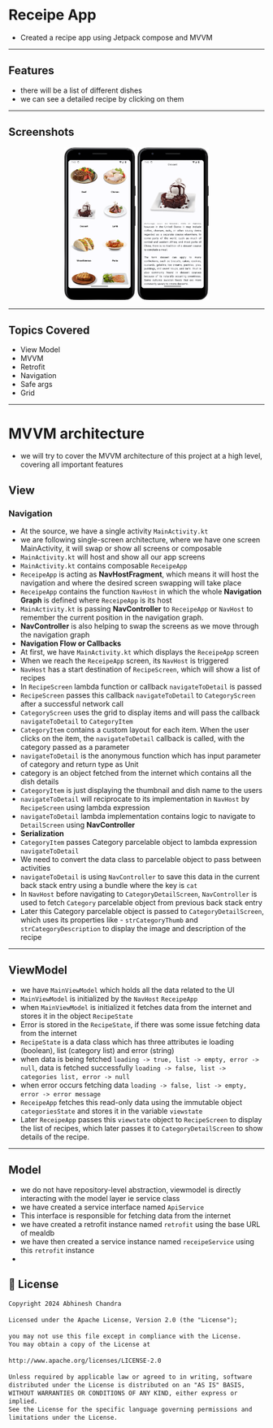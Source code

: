 # Receipe App
- Created a recipe app using Jetpack compose and MVVM
---
## Features
- there will be a list of different dishes
- we can see a detailed recipe by clicking on them
---
## Screenshots
<p align="center">
<img src = "https://raw.githubusercontent.com/abhineshchandra1234/MyReceipeApp/master/app/src/main/res/drawable/screenshots/Screenshot_20240711_194410.png" height=300px/>
  <img src = "https://raw.githubusercontent.com/abhineshchandra1234/MyReceipeApp/master/app/src/main/res/drawable/screenshots/Screenshot_20240711_194509.png" height=300px/>
</p>

---
## Topics Covered
- View Model
- MVVM
- Retrofit
- Navigation
- Safe args
- Grid
---
# MVVM architecture
- we will try to cover the MVVM architecture of this project at a high level, covering all important features
## View
### Navigation 
- At the source, we have a single activity `MainActivity.kt`
- we are following single-screen architecture, where we have one screen MainActivity, it will swap or show all screens or composable
- `MainActivity.kt` will host and show all our app screens
- `MainActivity.kt` contains composable `ReceipeApp`
- `ReceipeApp` is acting as **NavHostFragment**, which means it will host the navigation and where the desired screen swapping will take place
- `ReceipeApp` contains the function `NavHost` in which the whole **Navigation Graph** is defined where `ReceipeApp` is its host
- `MainActivity.kt` is passing **NavController** to `ReceipeApp` or `NavHost` to remember the current position in the navigation graph.
- **NavController** is also helping to swap the screens as we move through the navigation graph
- **Navigation Flow or Callbacks**
- At first, we have `MainActivity.kt` which displays the `ReceipeApp` screen
- When we reach the `ReceipeApp` screen, its `NavHost` is triggered
- `NavHost` has a start destination of `RecipeScreen`, which will show a list of recipes
- In `RecipeScreen` lambda function or callback `navigateToDetail` is passed
- `RecipeScreen` passes this callback `navigateToDetail` to `CategoryScreen` after a successful network call
- `CategoryScreen` uses the grid to display items and will pass the callback `navigateToDetail` to `CategoryItem`
- `CategoryItem` contains a custom layout for each item. When the user clicks on the item, the `navigateToDetail` callback is called, with the category passed as a parameter
- `navigateToDetail` is the anonymous function which has input parameter of category and return type as Unit
- category is an object fetched from the internet which contains all the dish details
- `CategoryItem` is just displaying the thumbnail and dish name to the users
- `navigateToDetail` will reciprocate to its implementation in `NavHost` by `RecipeScreen` using lambda expression
- `navigateToDetail` lambda implementation contains logic to navigate to `DetailScreen` using **NavController**
- **Serialization**
- `CategoryItem` passes Category parcelable object to lambda expression `navigateToDetail`
- We need to convert the data class to parcelable object to pass between activities
- `navigateToDetail` is using `NavController` to save this data in the current back stack entry using a bundle where the key is `cat`
- In `NavHost` before navigating to `CategoryDetailScreen`, `NavController` is used to fetch `Category` parcelable object from previous back stack entry
- Later this Category parcelable object is passed to `CategoryDetailScreen`, which uses its properties like - `strCategoryThumb` and `strCategoryDescription` to display the image and description of the recipe
---
## ViewModel
- we have `MainViewModel` which holds all the data related to the UI
- `MainViewModel` is initialized by the `NavHost` `ReceipeApp`
- when `MainViewModel` is initialized it fetches data from the internet and stores it in the object `RecipeState`
- Error is stored in the `RecipeState`, if there was some issue fetching data from the internet
- `RecipeState` is a data class which has three attributes ie loading (boolean), list (category list) and error (string)
- when data is being fetched `loading -> true, list -> empty, error -> null`, data is fetched successfully `loading -> false, list -> categories list, error -> null`
- when error occurs fetching data `loading -> false, list -> empty, error -> error message`
- `ReceipeApp` fetches this read-only data using the immutable object `categoriesState` and stores it in the variable `viewstate`
- Later `ReceipeApp` passes this `viewstate` object to `RecipeScreen` to display the list of recipes, which later passes it to `CategoryDetailScreen` to show details of the recipe.
---
## Model
- we do not have repository-level abstraction, viewmodel is directly interacting with the model layer ie service class
- we have created a service interface named `ApiService`
- This interface is responsible for fetching data from the internet
- we have created a retrofit instance named `retrofit` using the base URL of mealdb
- we have then created a service instance named `receipeService` using this `retrofit` instance
- 
## 📝 License
```
Copyright 2024 Abhinesh Chandra

Licensed under the Apache License, Version 2.0 (the "License");

you may not use this file except in compliance with the License.
You may obtain a copy of the License at

http://www.apache.org/licenses/LICENSE-2.0

Unless required by applicable law or agreed to in writing, software
distributed under the License is distributed on an "AS IS" BASIS,
WITHOUT WARRANTIES OR CONDITIONS OF ANY KIND, either express or implied.
See the License for the specific language governing permissions and
limitations under the License.
```
